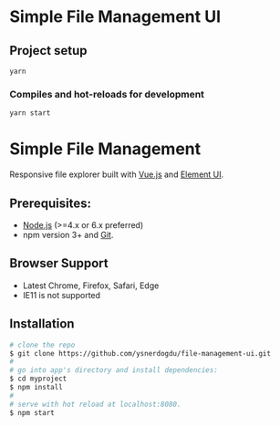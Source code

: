 # Simple File Management UI

## Project setup
```
yarn
```

### Compiles and hot-reloads for development
```
yarn start
```

# Simple File Management

Responsive file explorer built with [Vue.js](https://vuejs.org) and [Element UI](https://element.eleme.io/#/en-US/).

## Prerequisites:

- [Node.js](https://nodejs.org/en/) (>=4.x or 6.x preferred)
- npm version 3+ and [Git](https://git-scm.com/).

## Browser Support
* Latest Chrome, Firefox, Safari, Edge
* IE11 is not supported

## Installation

``` bash
# clone the repo
$ git clone https://github.com/ysnerdogdu/file-management-ui.git
#
# go into app's directory and install dependencies:
$ cd myproject
$ npm install
#
# serve with hot reload at localhost:8080.
$ npm start
```
